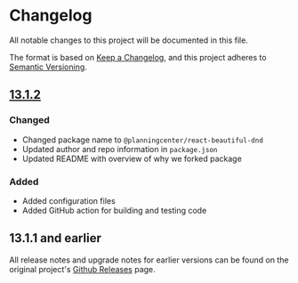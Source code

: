 # Changelog

All notable changes to this project will be documented in this file.

The format is based on [Keep a Changelog](https://keepachangelog.com/en/1.0.0/),
and this project adheres to [Semantic Versioning](https://semver.org/spec/v2.0.0.html).

## [13.1.2]

### Changed

- Changed package name to `@planningcenter/react-beautiful-dnd`
- Updated author and repo information in `package.json`
- Updated README with overview of why we forked package

### Added

- Added configuration files
- Added GitHub action for building and testing code

## 13.1.1 and earlier

All release notes and upgrade notes for earlier versions can be found on the original
project's [Github Releases] page.

[13.1.2]: https://github.com/planningcenter/react-beautiful-dnd/compare/v13.1.1..v13.1.2
[Github Releases]: https://github.com/atlassian/react-beautiful-dnd/releases
